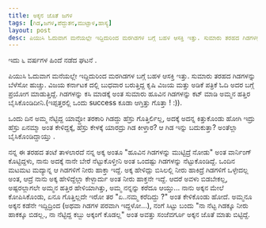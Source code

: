 ```yaml
---
title: ಅಕ್ಕನ ಜೊತೆ ಜಗಳ
tags: [ಗಿಡ,ಜಗಳ,ಪೆದ್ದುತನ,ಮುಟ್ಟಾಳ,ಹಾಸ್ಯ]
layout: post
desc: ಪಿಯುಸಿ ಓದುವಾಗ ಮನೆಯಲ್ಲೇ ಇದ್ದಿದುರಿಂದ ಮರಗಿಡಗಳ ಬಗ್ಗೆ ಬಹಳ ಆಸಕ್ತಿ ಇತ್ತು. ಸುಮಾರು ತರಹದ ಗಿಡಗಳನ್ನು ಬೆಳೆಸೋ ಹುಚ್ಚು. ವಿಜಯ ಕರ್ನಾಟಕ ದಲ್ಲಿ  ಬುಧವಾರ ಬರುತ್ತಿದ್ದ ಕೃಷಿ ವಿಜಯ ಮತ್ತು ಅಡಿಕೆ ಪತ್ರಿಕೆ ಓದಿ ಅದರ ಬಗ್ಗೆ  ಪ್ರಯೋಗ ಮಾಡುತ್ತಿದ್ದೆ. ಗಿಡಗಳನ್ನು ಕಸಿ ಮಾಡಕ್ಕೆ ಅಂತ ಸುಮಾರು ಹೂವಿನ ಗಿಡಗಳನ್ನು ಕಟ್ ಮಾಡಿ ಅಮ್ಮನ ಹತ್ತಿರ ಬೈಸಿಕೊಂಡಿದೀನಿ.(ಇಪ್ಪತ್ತರಲ್ಲಿ  ಒಂದು success ಕೂಡಾ ಆಗ್ತಿತ್ತು ಗೊತ್ತಾ ! :)).
---
```

ಇದು ೬ ವರ್ಷಗಳ ಹಿಂದೆ ನಡೆದ ಘಟನೆ .

ಪಿಯುಸಿ ಓದುವಾಗ ಮನೆಯಲ್ಲೇ ಇದ್ದಿದುರಿಂದ ಮರಗಿಡಗಳ ಬಗ್ಗೆ ಬಹಳ ಆಸಕ್ತಿ ಇತ್ತು. ಸುಮಾರು ತರಹದ ಗಿಡಗಳನ್ನು ಬೆಳೆಸೋ ಹುಚ್ಚು. ವಿಜಯ ಕರ್ನಾಟಕ ದಲ್ಲಿ  ಬುಧವಾರ ಬರುತ್ತಿದ್ದ ಕೃಷಿ ವಿಜಯ ಮತ್ತು ಅಡಿಕೆ ಪತ್ರಿಕೆ ಓದಿ ಅದರ ಬಗ್ಗೆ  ಪ್ರಯೋಗ ಮಾಡುತ್ತಿದ್ದೆ. ಗಿಡಗಳನ್ನು ಕಸಿ ಮಾಡಕ್ಕೆ ಅಂತ ಸುಮಾರು ಹೂವಿನ ಗಿಡಗಳನ್ನು ಕಟ್ ಮಾಡಿ ಅಮ್ಮನ ಹತ್ತಿರ ಬೈಸಿಕೊಂಡಿದೀನಿ.(ಇಪ್ಪತ್ತರಲ್ಲಿ  ಒಂದು success ಕೂಡಾ ಆಗ್ತಿತ್ತು ಗೊತ್ತಾ ! :)).

ಒಂದು ದಿನ ಅಮ್ಮ ನೆಟ್ಟಿದ್ದ ಯಾವ್ದೋ ತರಕಾರಿ ಗಿಡದ್ದು ಹೆಸ್ರು ಗೊತ್ತಿರ್ಲಿಲ್ಲ, ಅದಕ್ಕೆ  ಅದನ್ನ ಕಿತ್ತುಕೊಂಡು ಹೋಗಿ ಇದ್ರು ಹೆಸ್ರು ಏನಮ್ಮಾ  ಅಂತ ಕೇಳಿದ್ದಕ್ಕೆ, ಹೆಸ್ರು ಕೇಳಕ್ಕೆ  ಯಾರದ್ರು ಗಿಡ ಕೀಳ್ತಾರ? ಆ ಗಿಡ ಇನ್ನು ಬದುಕುತ್ತಾ? ಅಂತೆಲ್ಲಾ  ಬೈಸಿಕೊಂಡಿದ್ದಾಯ್ತು .  

ನನ್ನ  ಈ ತರಹದ ತಂಟೆ ತಾಳಲಾರದೆ ನನ್ನ ಅಕ್ಕ ಅಂತೂ  "ಹೂವಿನ ಗಿಡಗಳನ್ನು  ಮುಟ್ಟಿದ್ರೆ ನೋಡು" ಅಂತ  ವಾರ್ನಿಂಗ್ ಕೊಟ್ಟಿದ್ದಳು, ನಾನು ಅದಕ್ಕೆ   ನಾನೇ ಬೇರೆ ನೆಟ್ಟುಕೊಳ್ತೀನಿ ಅಂತ  ಒಂದಷ್ಟು  ಗಿಡಗಳನ್ನು  ನೆಟ್ಟುಕೊಂಡಿದ್ದೆ. ಒಂದಿನ ಮಟಮಟ ಮದ್ಯಾನ್ನ ಆ ಗಿಡಗಳಿಗೆ ನೀರು ಹಾಕ್ತಾ ಇದ್ದೆ. ಅಕ್ಕ   ಹೇಳಿದ್ಲು    ಬಿಸಿಲಲ್ಲಿ ನೀರು ಹಾಕಿದ್ರೆ ಗಿಡಗಳಿಗೆ  ಒಳ್ಳೇದಲ್ಲ  ಅಂತ, ಆದ್ರೆ ನಾನು ಅಕ್ಕ ಹೇಳಿದ್ದೆಲ್ಲಾ ಕೇಳ್ಬಾರ್ದು ಅಂತ ನೀರು ಹಾಕ್ತನೇ ಇದ್ದೆ. ಆದರೆ ಅವಳು ಬಿಡಬೇಕಲ್ಲ, ಅಷ್ಟರಲ್ಲಾಗಲೇ ಅಮ್ಮನ ಹತ್ತಿರ ಹೇಳಿಯಾಗಿತ್ತು, ಅಮ್ಮ ನನ್ನನ್ನು ಕರೆದೂ ಆಯ್ತು... ನಾನು ಅಕ್ಕನ ಮೇಲೆ  ಕೋಪಿಸಿಕೊಂಡು, ಏನೂ ಗೊತ್ತಿಲ್ಲದೇ ಇರೋ ತರ "ಏ..ನಮ್ಮ ಕರೆದಿದ್ದು ?" ಅಂತ ಕೇಳಿಕೊಂಡು ಹೋದೆ.  ಅಮ್ಮನೂ ಅಕ್ಕನ ಕಡೆನೇ ಇದ್ದಿದ್ರಿಂದ (ಅಥವಾ ಗಿಡಗಳ ಪರವಾಗಿ ಇದ್ದಳೋ...), ನಂಗೆ ಸಿಟ್ಟು   ಬಂದು "ನಾ ನೆಟ್ಟ ಗಿಡಕ್ಕೂ  ನೀರು ಹಾಕಕ್ಕೂ ಬಿಡಲ್ಲ., ನಾ  ನೆಟ್ಟಿದ್ದ ಕಬ್ಬು   ಅಕ್ಕಂಗೆ ಕೊಡಲ್ಲ" ಅಂತ  ಅವತ್ತು ಸಂಜೆವರ್ಗೂ ಅಕ್ಕನ ಜೊತೆ ಮಾತು ಬಿಟ್ಟಿದ್ದೆ. 
